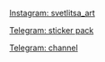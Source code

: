 [Instagram: svetlitsa_art](https://www.instagram.com/svetlitsa_art/)

[Telegram: sticker pack](https://t.me/addstickers/svetlitsa_art_stickers)

[Telegram: channel](https://t.me/svetlitsa_art)
